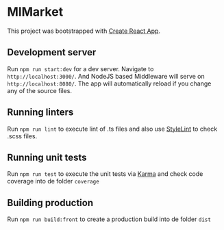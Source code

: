 # MlMarket

This project was bootstrapped with [Create React App](https://github.com/facebook/create-react-app).

## Development server

Run `npm run start:dev` for a dev server. Navigate to `http://localhost:3000/`. And NodeJS based  Middleware will serve on `http://localhost:8080/`. The app will automatically reload if you change any of the source files.

## Running linters

Run `npm run lint` to execute lint of .ts files and also use [StyleLint](https://stylelint.io/) to check .scss files.

## Running unit tests

Run `npm run test` to execute the unit tests via [Karma](https://karma-runner.github.io) and check code coverage into de folder `coverage`

## Building production

Run `npm run build:front` to create a production build into de folder `dist`